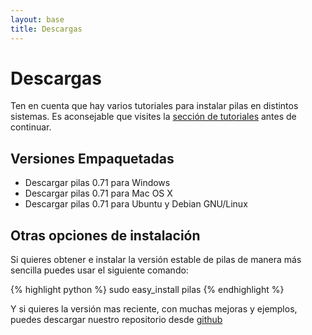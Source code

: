 ```yaml
---
layout: base 
title: Descargas
---
```



# Descargas

Ten en cuenta que hay varios tutoriales para instalar pilas en distintos sistemas. Es aconsejable que visites la <a href="#">sección de tutoriales</a> antes de continuar.

## Versiones Empaquetadas

- Descargar pilas 0.71 para Windows
- Descargar pilas 0.71 para Mac OS X
- Descargar pilas 0.71 para Ubuntu y Debian GNU/Linux

## Otras opciones de instalación

Si quieres obtener e instalar la versión estable de pilas de manera más sencilla puedes usar el siguiente comando:

{% highlight python %}
sudo easy_install pilas
{% endhighlight %}

Y si quieres la versión mas reciente, con muchas mejoras y ejemplos, puedes descargar 
nuestro repositorio desde <a href='https://github.com/hugoruscitti/pilas'>github</a>
